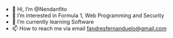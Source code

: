 - 👋 Hi, I’m @Nendanfito
- 👀 I’m interested in Formula 1, Web Programming and Security 
- 🌱 I’m currently learning Software
- 📫 How to reach me via email fandresfernanduelo@gmail.com

<!---
Nendanfito/Nendanfito is a ✨ special ✨ repository because its `README.md` (this file) appears on your GitHub profile.
You can click the Preview link to take a look at your changes.
--->
